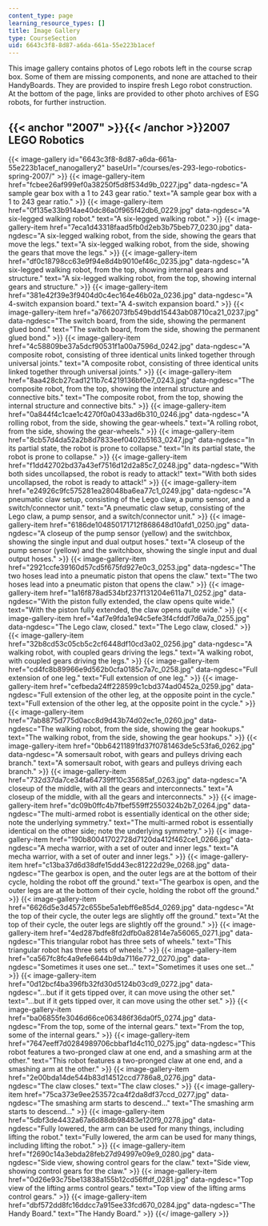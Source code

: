 ```yaml
---
content_type: page
learning_resource_types: []
title: Image Gallery
type: CourseSection
uid: 6643c3f8-8d87-a6da-661a-55e223b1acef
---
```


This image gallery contains photos of Lego robots left in the course scrap box. Some of them are missing components, and none are attached to their HandyBoards. They are provided to inspire fresh Lego robot construction. At the bottom of the page, links are provided to other photo archives of ESG robots, for further instruction.

{{< anchor "2007" >}}{{< /anchor >}}2007 LEGO Robotics
------------------------------------------------------
{{< image-gallery id="6643c3f8-8d87-a6da-661a-55e223b1acef_nanogallery2" baseUrl="/courses/es-293-lego-robotics-spring-2007/" >}}
{{< image-gallery-item href="fcbee26af999ef0a38250f5d8f534d9b_0227.jpg" data-ngdesc="A sample gear box with a 1 to 243 gear ratio." text="A sample gear box with a 1 to 243 gear ratio." >}}
{{< image-gallery-item href="0f135e33b914ae40dc86a0f965f42db6_0229.jpg" data-ngdesc="A six-legged walking robot." text="A six-legged walking robot." >}}
{{< image-gallery-item href="7eca1d43318faad5fb0d2eb3b75beb77_0230.jpg" data-ngdesc="A six-legged walking robot, from the side, showing the gears that move the legs." text="A six-legged walking robot, from the side, showing the gears that move the legs." >}}
{{< image-gallery-item href="df0c18798cc63e9f94e8d4b9010ef46c_0235.jpg" data-ngdesc="A six-legged walking robot, from the top, showing internal gears and structure." text="A six-legged walking robot, from the top, showing internal gears and structure." >}}
{{< image-gallery-item href="381e42f39e3f9404d0c4ec164e46b02a_0236.jpg" data-ngdesc="A 4-switch expansion board." text="A 4-switch expansion board." >}}
{{< image-gallery-item href="a7662073fb549bdd15443ab08710ca21_0237.jpg" data-ngdesc="The switch board, from the side, showing the permanent glued bond." text="The switch board, from the side, showing the permanent glued bond." >}}
{{< image-gallery-item href="4c58809be37a5dcf90531f1a00a7596d_0242.jpg" data-ngdesc="A composite robot, consisting of three identical units linked together through universal joints." text="A composite robot, consisting of three identical units linked together through universal joints." >}}
{{< image-gallery-item href="8aa428cb27cad1211b7c4219136bf0e7_0243.jpg" data-ngdesc="The composite robot, from the top, showing the internal structure and connective bits." text="The composite robot, from the top, showing the internal structure and connective bits." >}}
{{< image-gallery-item href="0a844f4c1cae1c4270f0a0433ad6b310_0246.jpg" data-ngdesc="A rolling robot, from the side, showing the gear-wheels." text="A rolling robot, from the side, showing the gear-wheels." >}}
{{< image-gallery-item href="8cb57d4da52a2b8d7833eef0402b5163_0247.jpg" data-ngdesc="In its partial state, the robot is prone to collapse." text="In its partial state, the robot is prone to collapse." >}}
{{< image-gallery-item href="f1dd42702bd37a43ef7516d12d2a85c7_0248.jpg" data-ngdesc="With both sides uncollapsed, the robot is ready to attack!" text="With both sides uncollapsed, the robot is ready to attack!" >}}
{{< image-gallery-item href="e24926c9fc575281ea28048ba6ea77c1_0249.jpg" data-ngdesc="A pneumatic claw setup, consisting of the Lego claw, a pump sensor, and a switch/connector unit." text="A pneumatic claw setup, consisting of the Lego claw, a pump sensor, and a switch/connector unit." >}}
{{< image-gallery-item href="6186de104850171712f868648d10afd1_0250.jpg" data-ngdesc="A closeup of the pump sensor (yellow) and the switchbox, showing the single input and dual output hoses." text="A closeup of the pump sensor (yellow) and the switchbox, showing the single input and dual output hoses." >}}
{{< image-gallery-item href="2921ccfe39160d57cd5f675fd927e0c3_0253.jpg" data-ngdesc="The two hoses lead into a pneumatic piston that opens the claw." text="The two hoses lead into a pneumatic piston that opens the claw." >}}
{{< image-gallery-item href="1a16f878ad534bf237f131204e611a71_0252.jpg" data-ngdesc="With the piston fully extended, the claw opens quite wide." text="With the piston fully extended, the claw opens quite wide." >}}
{{< image-gallery-item href="4af7e9fda1e94c5efe3f4cfddf7d6a7a_0255.jpg" data-ngdesc="The Lego claw, closed." text="The Lego claw, closed." >}}
{{< image-gallery-item href="32b8cd53c05cb5c2cf6448df10cd3a02_0256.jpg" data-ngdesc="A walking robot, with coupled gears driving the legs." text="A walking robot, with coupled gears driving the legs." >}}
{{< image-gallery-item href="cd4fc8b89966e9d562b0cfa0185c7a7c_0258.jpg" data-ngdesc="Full extension of one leg." text="Full extension of one leg." >}}
{{< image-gallery-item href="cefbeda24ff228599c1cbd374ad0452a_0259.jpg" data-ngdesc="Full extension of the other leg, at the opposite point in the cycle." text="Full extension of the other leg, at the opposite point in the cycle." >}}
{{< image-gallery-item href="7ab8875d775d0acc8d9d43b74d02ec1e_0260.jpg" data-ngdesc="The walking robot, from the side, showing the gear hookups." text="The walking robot, from the side, showing the gear hookups." >}}
{{< image-gallery-item href="0bb64211891fd37f0781463de5c53fa6_0262.jpg" data-ngdesc="A somersault robot, with gears and pulleys driving each branch." text="A somersault robot, with gears and pulleys driving each branch." >}}
{{< image-gallery-item href="732d37da7ce34fa64739ff10c35685af_0263.jpg" data-ngdesc="A closeup of the middle, with all the gears and interconnects." text="A closeup of the middle, with all the gears and interconnects." >}}
{{< image-gallery-item href="dc09b0ffc4b7fbef559ff2550324b2b7_0264.jpg" data-ngdesc="The multi-armed robot is essentially identical on the other side; note the underlying symmetry." text="The multi-armed robot is essentially identical on the other side; note the underlying symmetry." >}}
{{< image-gallery-item href="190b80041702728d7120da412f462ce1_0266.jpg" data-ngdesc="A mecha warrior, with a set of outer and inner legs." text="A mecha warrior, with a set of outer and inner legs." >}}
{{< image-gallery-item href="c13ba37d6d38dfe15dd43ec81222d29e_0268.jpg" data-ngdesc="The gearbox is open, and the outer legs are at the bottom of their cycle, holding the robot off the ground." text="The gearbox is open, and the outer legs are at the bottom of their cycle, holding the robot off the ground." >}}
{{< image-gallery-item href="6626d5e3d4572c655be5a1ebff6e85d4_0269.jpg" data-ngdesc="At the top of their cycle, the outer legs are slightly off the ground." text="At the top of their cycle, the outer legs are slightly off the ground." >}}
{{< image-gallery-item href="4ed287bdfe8fd2dfb0a82814e7a56065_0271.jpg" data-ngdesc="This triangular robot has three sets of wheels." text="This triangular robot has three sets of wheels." >}}
{{< image-gallery-item href="ca567fc8fc4a9efe6644b9da7116e772_0270.jpg" data-ngdesc="Sometimes it uses one set..." text="Sometimes it uses one set..." >}}
{{< image-gallery-item href="0d12bcf4ba396fb32fd30d5124b03cd9_0272.jpg" data-ngdesc="...but if it gets tipped over, it can move using the other set." text="...but if it gets tipped over, it can move using the other set." >}}
{{< image-gallery-item href="ba06855fe3046d66ce063486f36da0f5_0274.jpg" data-ngdesc="From the top, some of the internal gears." text="From the top, some of the internal gears." >}}
{{< image-gallery-item href="7647eeff7d0284989706cbbaf1d4c110_0275.jpg" data-ngdesc="This robot features a two-pronged claw at one end, and a smashing arm at the other." text="This robot features a two-pronged claw at one end, and a smashing arm at the other." >}}
{{< image-gallery-item href="2e00bda14de544b83d14512ccd7786a8_0276.jpg" data-ngdesc="The claw closes." text="The claw closes." >}}
{{< image-gallery-item href="75ca373e9ee253572ca4f2da8df37ccd_0277.jpg" data-ngdesc="The smashing arm starts to descend..." text="The smashing arm starts to descend..." >}}
{{< image-gallery-item href="5dbf3de4432a67a6d88db98483e120f9_0278.jpg" data-ngdesc="Fully lowered, the arm can be used for many things, including lifting the robot." text="Fully lowered, the arm can be used for many things, including lifting the robot." >}}
{{< image-gallery-item href="f2690c14a3ebda28feb27d94997e09e9_0280.jpg" data-ngdesc="Side view, showing control gears for the claw." text="Side view, showing control gears for the claw." >}}
{{< image-gallery-item href="0d26e93c75be13838a155b12cd56ffdf_0281.jpg" data-ngdesc="Top view of the lifting arms control gears." text="Top view of the lifting arms control gears." >}}
{{< image-gallery-item href="dbf572dd8fc16ddcc7a915ee33fcd670_0284.jpg" data-ngdesc="The Handy Board." text="The Handy Board." >}}
{{</ image-gallery >}}